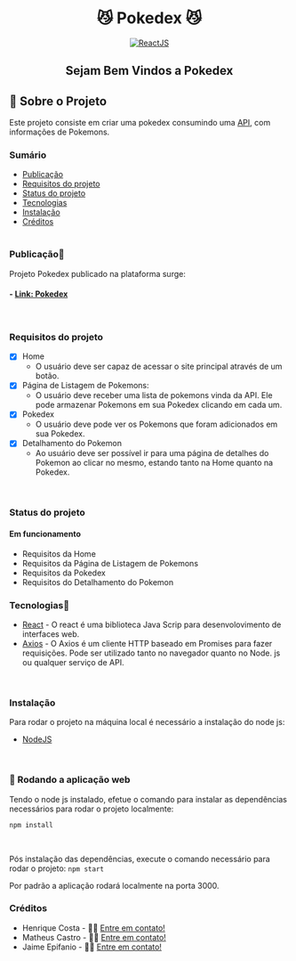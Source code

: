 <h1 align="center">
😼 Pokedex 😼
</h1>
<p align="center">
<a href="https://reactjs.org/">
  <img alt="ReactJS" src="https://img.shields.io/static/v1?color=blue&label=React&message=JS&?style=plastic&logo=React">
</a>
</p>
<h2 align="center">
  Sejam Bem Vindos a Pokedex
</h2>

## 🚀 Sobre o Projeto

Este projeto consiste em criar uma pokedex consumindo uma [API](pokeapi.co), com informações de Pokemons.

### Sumário

  - [Publicação](#publicação)
  - [Requisitos do projeto](#requisitos-do-projeto)
  - [Status do projeto](#status-do-projeto)
  - [Tecnologias](#tecnologias)  
  - [Instalação](#instalação)
  - [Créditos](#créditos)
<br/><br/>
###  Publicação🎨

Projeto Pokedex publicado na plataforma surge:

#### - [Link: Pokedex](http://romantic-cobweb.surge.sh/)
<br/>

### Requisitos do projeto

- [X] Home
    - O usuário deve ser capaz de acessar o site principal através de um botão.
- [X] Página de Listagem de Pokemons:
    - O usuário deve receber uma lista de pokemons vinda da API. Ele pode armazenar Pokemons em sua Pokedex clicando em cada um.    
- [x] Pokedex
    - O usuário deve pode ver os Pokemons que foram adicionados em sua Pokedex.
- [X] Detalhamento do Pokemon
    - Ao usuário deve ser possível ir para uma página de detalhes do Pokemon ao clicar no mesmo, estando tanto na Home quanto na Pokedex.    
<br/>

### Status do projeto

#### Em funcionamento
- Requisitos da Home
- Requisitos da Página de Listagem de Pokemons
- Requisitos da Pokedex 
- Requisitos do Detalhamento do Pokemon

### Tecnologias🔨

  - [React](https://pt-br.reactjs.org/)  - O react é uma biblioteca Java Scrip para desenvolovimento de interfaces web.
  - [Axios](https://axios-http.com/) - O Axios é um cliente HTTP baseado em Promises para fazer requisições. Pode ser utilizado tanto no navegador quanto no Node. js ou qualquer serviço de API.
  <br/>
  
### Instalação

Para rodar o projeto na máquina local é necessário a instalação do node js:
- [NodeJS](https://nodejs.org/en/download/)
<br/>

### 🧭 Rodando a aplicação web
Tendo o node js instalado, efetue o comando para instalar as dependências necessários para rodar o projeto localmente:
```
npm install 
```
<br/>

Pós instalação das dependências, execute o comando necessário para rodar o projeto:
`npm start`
<br/>

Por padrão a aplicação rodará localmente na porta 3000.
<br/>

### Créditos

* Henrique Costa - 👋🏽 [Entre em contato!](https://www.linkedin.com/in/heinrickcostta/)
* Matheus Castro - 👋🏽 [Entre em contato!](https://www.linkedin.com/in/matheuscastro77/)
* Jaime Epifanio - 👋🏽 [Entre em contato!](https://www.linkedin.com/in/jaime-epifanio/)

[nodejs]: https://nodejs.org/
[express]: https://expressjs.com/
[uuidv4]: https://www.npmjs.com/package/uuidv4
[nodemon]: https://www.npmjs.com/package/nodemon
[rs]: https://rocketseat.com.br
[license]: https://opensource.org/licenses/MIT
[postgres]: https://www.postgresql.org/
[multer]: https://www.npmjs.com/package/multer
[reactjs]: https://reactjs.org/
[axios]: https://www.npmjs.com/package/axios
[babel]: https://babeljs.io/
[webpack]: https://webpack.js.org/
[rs]: https://rocketseat.com.br
[license]: https://opensource.org/licenses/MIT
[typescript]: https://www.typescriptlang.org/





